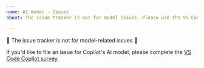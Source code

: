 ```yaml
---
name: AI model - Issues
about: The issue tracker is not for model issues. Please use the VS Code Copilot survey](https://aka.ms/vscode-copilot-survey).

---
```


🚨 The issue tracker is not for model-related issues 🚨

If you'd like to file an issue for Copilot's AI model, please complete the [VS Code Copilot survey](https://aka.ms/vscode-copilot-survey).